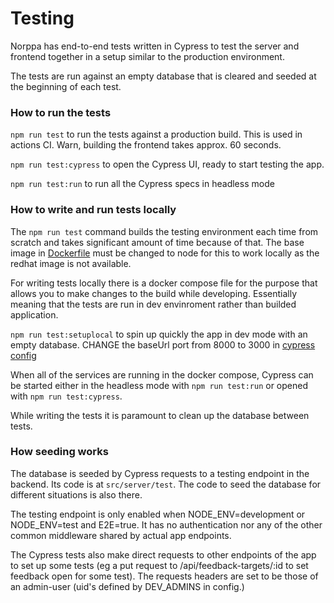 # Testing

Norppa has end-to-end tests written in Cypress to test the server and frontend together in a setup similar to the production environment.

The tests are run against an empty database that is cleared and seeded at the beginning of each test.

### How to run the tests

`npm run test` to run the tests against a production build. This is used in actions CI. Warn, building the frontend takes approx. 60 seconds.

`npm run test:cypress` to open the Cypress UI, ready to start testing the app.

`npm run test:run` to run all the Cypress specs in headless mode

### How to write and run tests locally

The `npm run test` command builds the testing environment each time from scratch and takes significant amount of time because of that. The base image in [Dockerfile](/Dockerfile) must be changed to node for this to work locally as the redhat image is not available.

For writing tests locally there is a docker compose file for the purpose that allows you to make changes to the build while developing. Essentially meaning that the tests are run in dev envinroment rather than builded application.

`npm run test:setuplocal` to spin up quickly the app in dev mode with an empty database. CHANGE the baseUrl port from 8000 to 3000 in [cypress config](/cypress.config.js) 

When all of the services are running in the docker compose, Cypress can be started either in the headless mode with `npm run test:run` or opened with `npm run test:cypress`.

While writing the tests it is paramount to clean up the database between tests.

### How seeding works

The database is seeded by Cypress requests to a testing endpoint in the backend. Its code is at `src/server/test`. The code to seed the database for different situations is also there.

The testing endpoint is only enabled when NODE_ENV=development or NODE_ENV=test and E2E=true. It has no authentication nor any of the other common middleware shared by actual app endpoints.

The Cypress tests also make direct requests to other endpoints of the app to set up some tests (eg a put request to /api/feedback-targets/:id to set feedback open for some test).
The requests headers are set to be those of an admin-user (uid's defined by DEV_ADMINS in config.)
